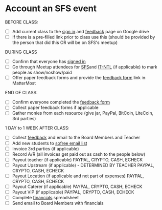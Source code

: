 # Account an SFS event

BEFORE CLASS:
* [ ] Add current class to the [sign in](https://docs.google.com/forms/d/1OPw-wTdy61ubIe2wb8CJQ7iwJjOkWk2e3bYVdtRwtVU/edit) and [feedback](https://docs.google.com/forms/d/10_OS7AVOMO5ZehhkbOqBETT5Ou98N93prJH9CtwE8C8/edit) page on Google drive 
* [ ] If there is a pre-filled link prior to class use this (should be provided by the person that did this OR will be on SFS's meetup)

DURING CLASS
* [ ] Confirm that everyone has [signed in](https://docs.google.com/spreadsheets/d/1QETW13dZHP4ozS5f57Jxfm-Jj4hRKPFq76_q8fFUXi0/edit#gid=52611678)
* [ ] Go through Meetup attendees for [SFS](https://www.meetup.com/sofreeus/)and [IT-NTL](https://www.meetup.com/it-ntl/) (if applicable) to mark people as show/noshow/paid
* [ ] Offer paper feedback forms and provide the [feedback form](https://docs.google.com/forms/d/e/1FAIpQLSdc5k6wKDvIjAA0-tc0b8BSj6pKgvMpeG7skZ_V9WckME_EWQ/viewform) link in MatterMost

END OF CLASS: 
* [ ] Confirm everyone completed the [feedback form](https://docs.google.com/forms/d/e/1FAIpQLSdc5k6wKDvIjAA0-tc0b8BSj6pKgvMpeG7skZ_V9WckME_EWQ/viewform) 
* [ ] Collect paper feedback forms if applicable
* [ ] Gather monies from each resource (give jar, PayPal, BitCoin, LiteCoin, 3rd parties)

1 DAY to 1 WEEK AFTER CLASS:

* [ ] Collect [feedback](https://docs.google.com/spreadsheets/d/1ria1A_c5etoMfazRbaCeOw8wYrYuNYdI6NLMVSSlPg8/edit#gid=579266097) and email to the Board Members and Teacher
* [ ] Add new students to [sofree email list](http://lists.sofree.us/cgi-bin/mailman/admin/sfs/)
* [ ] Invoice 3rd parties (if applicable)
* [ ] Record A/R (all invoices get paid out as cash to the people below)
* [ ] Payout teacher (if applicable)  PAYPAL, CRYPTO, CASH, ECHECK
* [ ] Payout Upstream (if applicable) - DETERMINED BY TEACHER PAYPAL, CRYPTO, CASH, ECHECK
* [ ] Payout Location (if applicable and not part of expenses) PAYPAL, CRYPTO, CASH, ECHECK
* [ ] Payout Caterer (if applicable) PAYPAL, CRYPTO, CASH, ECHECK
* [ ] Payout VIP (if applicable) PAYPAL, CRYPTO, CASH, ECHECK
* [ ] Complete [financials](https://docs.google.com/spreadsheets/d/1lFKpt9JST8btsBOvhEtfzDzlBeuB-43s0GO3EvjE2-I/edit#gid=0) spreadsheet 
* [ ] Send email to Board Members with financials
